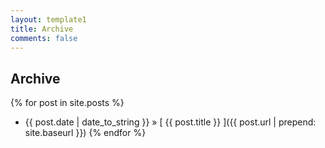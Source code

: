 ```yaml
---
layout: template1
title: Archive
comments: false
---
```


## Archive

{% for post in site.posts %}
  * {{ post.date | date_to_string }} &raquo; [ {{ post.title }} ]({{ post.url | prepend: site.baseurl }})
{% endfor %}
